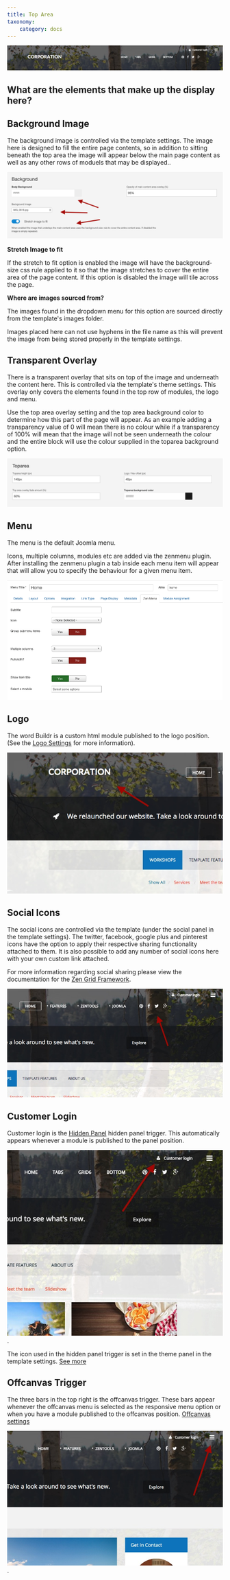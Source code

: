 ```yaml
---
title: Top Area
taxonomy:
    category: docs
---
```


![Buildr Background Image](/images/frontpage/top-area.jpg)


## What are the elements that make up the display here?

## Background Image
The background image is controlled via the template settings. The image here is designed to fill the entire page contents, so in addition to sitting beneath the top area the image will appear below the main page content as well as any other rows of moduels that may be displayed..

![Background Settings](/images/frontpage/background.png)


**Stretch Image to fit**

If the stretch to fit option is enabled the image will have the background-size css rule applied to it so that the image stretches to cover the entire area of the page content. If this option is disabled the image will tile across the page.

**Where are images sourced from?**

The images found in the dropdown menu for this option are sourced directly from the template's images folder.

Images placed here can not use hyphens in the file name as this will prevent the image from being stored properly in the template settings.

## Transparent Overlay
There is a transparent overlay that sits on top of the image and underneath the content here. This is controlled via the template's theme settings. This overlay only covers the elements found in the top row of modules, the logo and menu.

Use the top area overlay setting and the top area background color to determine how this part of the page will appear. As an example adding a transparency value of 0 will mean there is no colour while if a transparency of 100% will mean that the image will not be seen underneath the colour and the entire block will use the colour supplied in the toparea background option.

![Buildr Background Image](/images/frontpage/top-area-settings.png)

## Menu
The menu is the default Joomla menu.

Icons, multiple columns, modules etc are added via the zenmenu plugin. After installing the zenmenu plugin a tab inside each menu item will appear that will allow you to specify the behaviour for a given menu item.

![Buildr Background Image](/images/menu/menu-options.png)

## Logo
The word Buildr is a custom html module published to the logo position. (See the [Logo Settings](../../../logo)  for more information).

![Logo](/images/logo/logo.jpg)

## Social Icons
The social icons are controlled via the template (under the social panel in the template settings). The twitter, facebook, google plus and pinterest icons have the option to apply their respective sharing functionality attached to them. It is also possible to add any number of social icons here with your own custom link attached.

For more information regarding social sharing please view the documentation for the [Zen Grid Framework](http://docs.joomlabamboo.com/zen-grid-framework-4/social).

![Logo](/images/social/social.jpg)


## Customer Login
Customer login is the [Hidden Panel](../../hidden-panel)  hidden panel trigger. This automatically appears whenever a module is published to the panel position. 

![Hidden Panel Trigger](/images/hidden-panel/hidden-panel-trigger.jpg). 

The icon used in the hidden panel trigger is set in the theme panel in the template settings. [See more](../../hidden-panel)


## Offcanvas Trigger
The three bars in the top right is the offcanvas trigger. These bars appear whenever the offcanvas menu is selected as the responsive menu option or when you have a module published to the offcanvas position. [Offcanvas settings](../../off-canvas)

![Offcanvas Trigger](/images/offcanvas/offcanvas-trigger.jpg). 